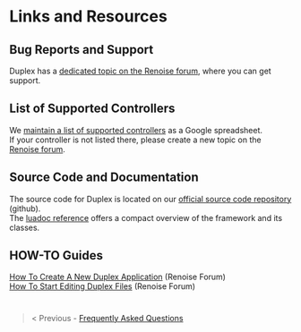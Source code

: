 # Links and Resources

## Bug Reports and Support

Duplex has a [dedicated topic on the Renoise forum](http://forum.renoise.com/index.php?/topic/27886-duplex-beta-versions/), where you can get support. 

## List of Supported Controllers

We [maintain a list of supported controllers](https://docs.google.com/spreadsheet/ccc?key=0AkXQ8SxsnmZKdHZwTVVkUnh0WUxfOEtYblhMbWp6R3c&hl=en#gid=0) as a Google spreadsheet.  
If your controller is not listed there, please create a new topic on the [Renoise forum](http://forum.renoise.com/).

## Source Code and Documentation
The source code for Duplex is located on our [official source code repository](https://github.com/renoise/xrnx/tree/master/Tools/com.renoise.Duplex.xrnx) (github).  
The [luadoc reference](https://renoise.github.io/luadocs/duplex/index.html) offers a compact overview of the framework and its classes. 

## HOW-TO Guides
[How To Create A New Duplex Application](http://forum.renoise.com/index.php/topic/30577-how-to-create-a-new-duplex-application/) (Renoise Forum)  
[How To Start Editing Duplex Files](http://forum.renoise.com/index.php/topic/28284-how-to-start-editing-duplex-files/) (Renoise Forum) 


#

> < Previous - [Frequently Asked Questions](FAQ.md)